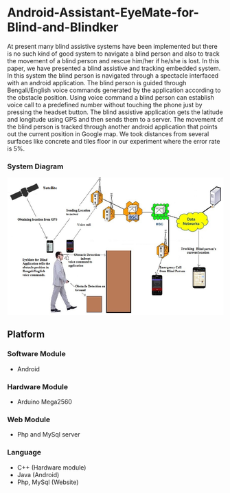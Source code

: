 # Android-Assistant-EyeMate-for-Blind-and-Blindker
At present many blind assistive systems have been implemented but there is no such kind of good system to navigate a blind person and also to track the movement of a blind person and rescue him/her if he/she is lost. In this paper, we have presented a blind assistive and tracking embedded system. In this system the blind person is navigated through a spectacle interfaced with an android application. The blind person is guided through Bengali/English voice commands generated by the application according to the obstacle position. Using voice command a blind person can establish voice call to a predefined number without touching the phone just by pressing the headset
button. The blind assistive application gets the latitude and longitude using GPS and then sends them to a server. The movement of the blind person is tracked through another android application that points out the current position in Google map. We took distances from several surfaces like concrete and tiles floor in our experiment where the error rate is 5%.

### System Diagram
![alt tag](https://github.com/TanveerKUET/Android-Assistant-EyeMate-for-Blind-and-Blindker/blob/master/System.Diagram.png) 

## Platform

### Software Module
* Android

### Hardware Module
* Arduino Mega2560

### Web Module
* Php and MySql server

### Language
* C++ (Hardware module)
* Java (Android)
* Php, MySql (Website)



